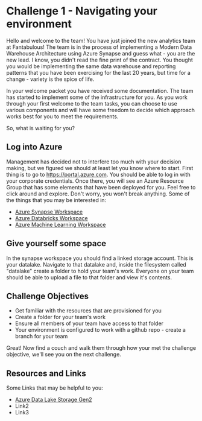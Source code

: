 # Challenge 1 - Navigating your environment

Hello and welcome to the team! You have just joined the new analytics team at Fantabulous! The team is in the process of implementing a Modern Data Warehouse Architecture using Azure Synapse and guess what - you are the new lead. I know, you didn't read the fine print of the contract. You thought you would be implementing the same data warehouse and reporting patterns that you have been exercising for the last 20 years, but time for a change - variety is the spice of life. 

In your welcome packet you have received some documentation. The team has started to implement some of the infrastructure for you. As you work through your first welcome to the team tasks, you can choose to use various components and will have some freedom to decide which approach works best for you to meet the requirements. 

So, what is waiting for you? 

## Log into Azure

Management has decided not to interfere too much with your decision making, but we figured we should at least let you know where to start. First thing is to go to https://portal.azure.com. You should be able to log in with your corporate credentials. Once there, you will see an Azure Resource Group that has some elements that have been deployed for you. Feel free to click around and explore. Don't worry, you won't break anything. Some of the things that you may be interested in: 

* [Azure Synapse Workspace](https://docs.microsoft.com/en-us/azure/synapse-analytics/overview-what-is)
* [Azure Databricks Workspace](https://docs.microsoft.com/en-us/azure/databricks/)
* [Azure Machine Learning Workspace](https://docs.microsoft.com/en-us/azure/machine-learning/concept-workspace)

## Give yourself some space

In the synapse workspace you should find a linked storage account. This is your datalake. Navigate to that datalake and, inside the filesystem called "datalake" create a folder to hold your team's work. Everyone on your team should be able to upload a file to that folder and view it's contents. 

## Challenge Objectives

* Get familiar with the resources that are provisioned for you
* Create a folder for your team's work
* Ensure all members of your team have access to that folder
* Your environment is configured to work with a github repo - create a branch for your team

Great! Now find a couch and walk them through how your met the challenge objective, we'll see you on the next challenge.

## Resources and Links

Some Links that may be helpful to you: 
* [Azure Data Lake Storage Gen2](https://docs.microsoft.com/en-us/azure/storage/blobs/data-lake-storage-introduction)
* Link2
* Link3



